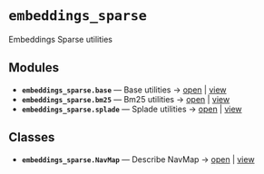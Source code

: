 # `embeddings_sparse`

Embeddings Sparse utilities

<!-- START doctoc generated TOC please keep comment here to allow auto update -->
<!-- END doctoc generated TOC please keep comment here to allow auto update -->

## Modules

- **`embeddings_sparse.base`** — Base utilities → [open](vscode://file//home/paul/kgfoundry/src/embeddings_sparse/base.py:1:1) | [view](https://github.com/github.com/paul-heyse/blob/76e1eddf04c4cdc08124bc10a468b37f3c1e863d/src/embeddings_sparse/base.py#L1)
- **`embeddings_sparse.bm25`** — Bm25 utilities → [open](vscode://file//home/paul/kgfoundry/src/embeddings_sparse/bm25.py:1:1) | [view](https://github.com/github.com/paul-heyse/blob/76e1eddf04c4cdc08124bc10a468b37f3c1e863d/src/embeddings_sparse/bm25.py#L1)
- **`embeddings_sparse.splade`** — Splade utilities → [open](vscode://file//home/paul/kgfoundry/src/embeddings_sparse/splade.py:1:1) | [view](https://github.com/github.com/paul-heyse/blob/76e1eddf04c4cdc08124bc10a468b37f3c1e863d/src/embeddings_sparse/splade.py#L1)

## Classes

- **`embeddings_sparse.NavMap`** — Describe NavMap → [open](vscode://file//home/paul/kgfoundry/src/kgfoundry_common/navmap_types.py:32:1) | [view](https://github.com/github.com/paul-heyse/blob/76e1eddf04c4cdc08124bc10a468b37f3c1e863d/src/kgfoundry_common/navmap_types.py#L32-L45)
<!-- agent:readme v1 sha:76e1eddf04c4cdc08124bc10a468b37f3c1e863d content:ed907c47b13c -->
